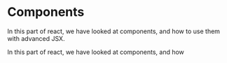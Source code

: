 # Components

In this part of react, we have looked at components, and how to use them with advanced JSX.

In this part of react, we have looked at components, and how 